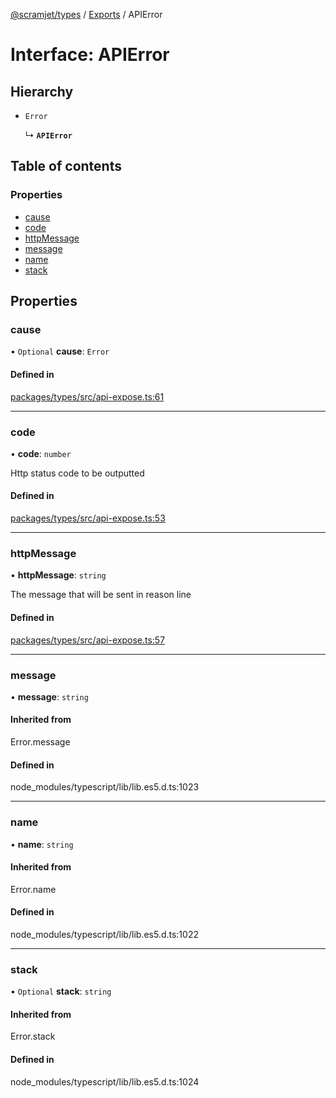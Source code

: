 [@scramjet/types](../README.md) / [Exports](../modules.md) / APIError

# Interface: APIError

## Hierarchy

- `Error`

  ↳ **`APIError`**

## Table of contents

### Properties

- [cause](apierror.md#cause)
- [code](apierror.md#code)
- [httpMessage](apierror.md#httpmessage)
- [message](apierror.md#message)
- [name](apierror.md#name)
- [stack](apierror.md#stack)

## Properties

### cause

• `Optional` **cause**: `Error`

#### Defined in

[packages/types/src/api-expose.ts:61](https://github.com/scramjetorg/transform-hub/blob/HEAD/packages/types/src/api-expose.ts#L61)

___

### code

• **code**: `number`

Http status code to be outputted

#### Defined in

[packages/types/src/api-expose.ts:53](https://github.com/scramjetorg/transform-hub/blob/HEAD/packages/types/src/api-expose.ts#L53)

___

### httpMessage

• **httpMessage**: `string`

The message that will be sent in reason line

#### Defined in

[packages/types/src/api-expose.ts:57](https://github.com/scramjetorg/transform-hub/blob/HEAD/packages/types/src/api-expose.ts#L57)

___

### message

• **message**: `string`

#### Inherited from

Error.message

#### Defined in

node_modules/typescript/lib/lib.es5.d.ts:1023

___

### name

• **name**: `string`

#### Inherited from

Error.name

#### Defined in

node_modules/typescript/lib/lib.es5.d.ts:1022

___

### stack

• `Optional` **stack**: `string`

#### Inherited from

Error.stack

#### Defined in

node_modules/typescript/lib/lib.es5.d.ts:1024

